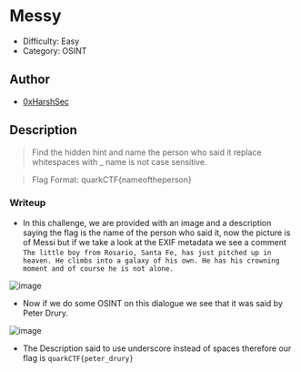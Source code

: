 # Messy
- Difficulty: Easy
- Category: OSINT

## Author
- [0xHarshSec](0xharshsec.me)

## Description
> Find the hidden hint and name the person who said it replace whitespaces with _ name is not case sensitive.

> Flag Format: quarkCTF{nameoftheperson}

### Writeup 
- In this challenge, we are provided with an image and a description saying the flag is the name of the person who said it, now the picture is of Messi but if we take a look at the EXIF metadata we see a comment ```The little boy from Rosario, Santa Fe, has just pitched up in heaven. He climbs into a galaxy of his own. He has his crowning moment and of course he is not alone.```

![image](https://github.com/TeamQuarkVIT/hackEnvisionCTF-2024/assets/84784218/7b1b1199-9d92-4f29-9007-663ef876ca4e)

- Now if we do some OSINT on this dialogue we see that it was said by Peter Drury.

![image](https://github.com/TeamQuarkVIT/hackEnvisionCTF-2024/assets/84784218/d35f4c2c-a39a-45dd-81a5-6e650b20af92)

- The Description said to use underscore instead of spaces therefore our flag is ```quarkCTF{peter_drury}```
